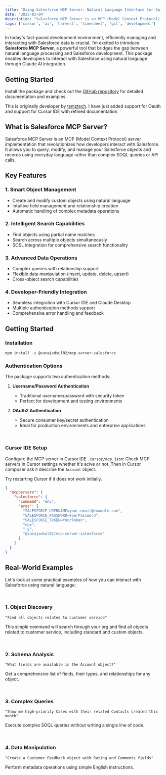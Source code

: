```yaml
---
title: "Using Salesforce MCP Server: Natural Language Interface for Salesforce"
date: '2025-03-04'
description: "Salesforce MCP Server is an MCP (Model Context Protocol) server implementation that allows you to query, modify, and manage your Salesforce objects and records using everyday language rather than complex SOQL queries or API calls"
tags: ['cursor', 'ai', 'harvest', 'timesheet', 'git', 'development']
---
```




In today's fast-paced development environment, efficiently managing and interacting with Salesforce data is crucial. I'm excited to introduce **Salesforce MCP Server**, a powerful tool that bridges the gap between natural language processing and Salesforce development. This package enables developers to interact with Salesforce using natural language through Claude AI integration.

## Getting Started
Install the package and check out the [GitHub repository](https://github.com/surajadsul/mcp-server-salesforce) for detailed documentation and examples.

This is originally developer by [tsmztech](https://github.com/tsmztech). I have just added support for Oauth and support for Cursor IDE with refined documentation.

## What is Salesforce MCP Server?

Salesforce MCP Server is an MCP (Model Context Protocol) server implementation that revolutionizes how developers interact with Salesforce. It allows you to query, modify, and manage your Salesforce objects and records using everyday language rather than complex SOQL queries or API calls.

## Key Features

### 1. Smart Object Management
- Create and modify custom objects using natural language
- Intuitive field management and relationship creation
- Automatic handling of complex metadata operations

### 2. Intelligent Search Capabilities
- Find objects using partial name matches
- Search across multiple objects simultaneously
- SOSL integration for comprehensive search functionality

### 3. Advanced Data Operations
- Complex queries with relationship support
- Flexible data manipulation (insert, update, delete, upsert)
- Cross-object search capabilities

### 4. Developer-Friendly Integration
- Seamless integration with Cursor IDE and Claude Desktop
- Multiple authentication methods support
- Comprehensive error handling and feedback

## Getting Started

### Installation
```bash
npm install -g @surajadsul02/mcp-server-salesforce
```

### Authentication Options

The package supports two authentication methods:

1. **Username/Password Authentication**
   - Traditional username/password with security token
   - Perfect for development and testing environments

2. **OAuth2 Authentication**
   - Secure consumer key/secret authentication
   - Ideal for production environments and enterprise applications

&nbsp;&nbsp;

### Cursor IDE Setup
Configure the MCP server in Cursor IDE `.cursor/mcp.json`:
Check MCP servers in Cursor settings whether it's acive or not.
Then in Cursor composer ask it describe the `Account` object.

Try restarting Cursor if it does not work initially.


```json
{
  "mcpServers": {
    "salesforce": {
      "command": "env",
      "args": [
        "SALESFORCE_USERNAME=your.email@example.com",
        "SALESFORCE_PASSWORD=YourPassword",
        "SALESFORCE_TOKEN=YourToken",
        "npx",
        "-y",
        "@surajadsul02/mcp-server-salesforce"
      ]
    }
  }
}
```

## Real-World Examples

Let's look at some practical examples of how you can interact with Salesforce using natural language:

&nbsp;
### 1. Object Discovery
`
"Find all objects related to customer service"
`

This simple command will search through your org and find all objects related to customer service, including standard and custom objects.

&nbsp;
### 2. Schema Analysis
`
"What fields are available in the Account object?"
`

Get a comprehensive list of fields, their types, and relationships for any object.

&nbsp;
### 3. Complex Queries
`
"Show me high-priority Cases with their related Contacts created this month"
`

Execute complex SOQL queries without writing a single line of code.

&nbsp;
### 4. Data Manipulation
`
"Create a Customer Feedback object with Rating and Comments fields"
`

Perform metadata operations using simple English instructions.




